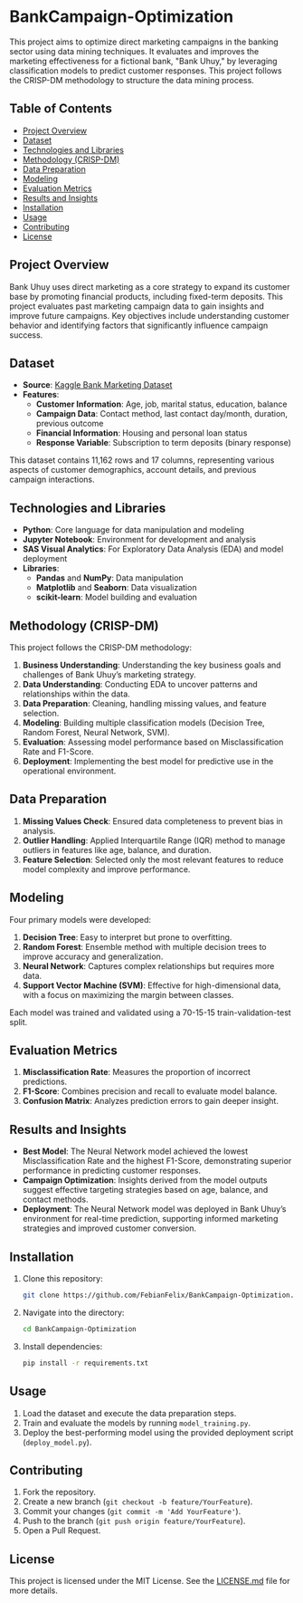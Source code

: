 # BankCampaign-Optimization

This project aims to optimize direct marketing campaigns in the banking sector using data mining techniques. It evaluates and improves the marketing effectiveness for a fictional bank, "Bank Uhuy," by leveraging classification models to predict customer responses. This project follows the CRISP-DM methodology to structure the data mining process.

## Table of Contents

- [Project Overview](#project-overview)
- [Dataset](#dataset)
- [Technologies and Libraries](#technologies-and-libraries)
- [Methodology (CRISP-DM)](#methodology-crisp-dm)
- [Data Preparation](#data-preparation)
- [Modeling](#modeling)
- [Evaluation Metrics](#evaluation-metrics)
- [Results and Insights](#results-and-insights)
- [Installation](#installation)
- [Usage](#usage)
- [Contributing](#contributing)
- [License](#license)

## Project Overview

Bank Uhuy uses direct marketing as a core strategy to expand its customer base by promoting financial products, including fixed-term deposits. This project evaluates past marketing campaign data to gain insights and improve future campaigns. Key objectives include understanding customer behavior and identifying factors that significantly influence campaign success.

## Dataset

- **Source**: [Kaggle Bank Marketing Dataset](https://www.kaggle.com/datasets/janiobachmann/bank-marketing-dataset)
- **Features**:
  - **Customer Information**: Age, job, marital status, education, balance
  - **Campaign Data**: Contact method, last contact day/month, duration, previous outcome
  - **Financial Information**: Housing and personal loan status
  - **Response Variable**: Subscription to term deposits (binary response)

This dataset contains 11,162 rows and 17 columns, representing various aspects of customer demographics, account details, and previous campaign interactions.

## Technologies and Libraries

- **Python**: Core language for data manipulation and modeling
- **Jupyter Notebook**: Environment for development and analysis
- **SAS Visual Analytics**: For Exploratory Data Analysis (EDA) and model deployment
- **Libraries**:
  - **Pandas** and **NumPy**: Data manipulation
  - **Matplotlib** and **Seaborn**: Data visualization
  - **scikit-learn**: Model building and evaluation

## Methodology (CRISP-DM)

This project follows the CRISP-DM methodology:
1. **Business Understanding**: Understanding the key business goals and challenges of Bank Uhuy’s marketing strategy.
2. **Data Understanding**: Conducting EDA to uncover patterns and relationships within the data.
3. **Data Preparation**: Cleaning, handling missing values, and feature selection.
4. **Modeling**: Building multiple classification models (Decision Tree, Random Forest, Neural Network, SVM).
5. **Evaluation**: Assessing model performance based on Misclassification Rate and F1-Score.
6. **Deployment**: Implementing the best model for predictive use in the operational environment.

## Data Preparation

1. **Missing Values Check**: Ensured data completeness to prevent bias in analysis.
2. **Outlier Handling**: Applied Interquartile Range (IQR) method to manage outliers in features like age, balance, and duration.
3. **Feature Selection**: Selected only the most relevant features to reduce model complexity and improve performance.

## Modeling

Four primary models were developed:
1. **Decision Tree**: Easy to interpret but prone to overfitting.
2. **Random Forest**: Ensemble method with multiple decision trees to improve accuracy and generalization.
3. **Neural Network**: Captures complex relationships but requires more data.
4. **Support Vector Machine (SVM)**: Effective for high-dimensional data, with a focus on maximizing the margin between classes.

Each model was trained and validated using a 70-15-15 train-validation-test split.

## Evaluation Metrics

1. **Misclassification Rate**: Measures the proportion of incorrect predictions.
2. **F1-Score**: Combines precision and recall to evaluate model balance.
3. **Confusion Matrix**: Analyzes prediction errors to gain deeper insight.

## Results and Insights

- **Best Model**: The Neural Network model achieved the lowest Misclassification Rate and the highest F1-Score, demonstrating superior performance in predicting customer responses.
- **Campaign Optimization**: Insights derived from the model outputs suggest effective targeting strategies based on age, balance, and contact methods.
- **Deployment**: The Neural Network model was deployed in Bank Uhuy’s environment for real-time prediction, supporting informed marketing strategies and improved customer conversion.

## Installation

1. Clone this repository:
   ```bash
   git clone https://github.com/FebianFelix/BankCampaign-Optimization.git
   ```
2. Navigate into the directory:
   ```bash
   cd BankCampaign-Optimization
   ```
3. Install dependencies:
   ```bash
   pip install -r requirements.txt
   ```

## Usage

1. Load the dataset and execute the data preparation steps.
2. Train and evaluate the models by running `model_training.py`.
3. Deploy the best-performing model using the provided deployment script (`deploy_model.py`).

## Contributing

1. Fork the repository.
2. Create a new branch (`git checkout -b feature/YourFeature`).
3. Commit your changes (`git commit -m 'Add YourFeature'`).
4. Push to the branch (`git push origin feature/YourFeature`).
5. Open a Pull Request.

## License

This project is licensed under the MIT License. See the [LICENSE.md](LICENSE.md) file for more details.
